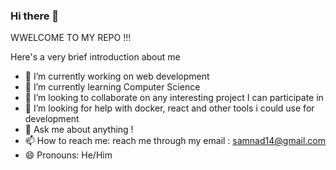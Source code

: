 ### Hi there 👋
WWELCOME TO MY REPO !!!

Here's a very brief introduction about me 

- 🔭 I’m currently working on web development
- 🌱 I’m currently learning Computer Science
- 👯 I’m looking to collaborate on any interesting project I can participate in 
- 🤔 I’m looking for help with docker, react and other tools i could use for development
- 💬 Ask me about anything !
- 📫 How to reach me: 
      reach me through my email  : samnad14@gmail.com
- 😄 Pronouns: He/Him
